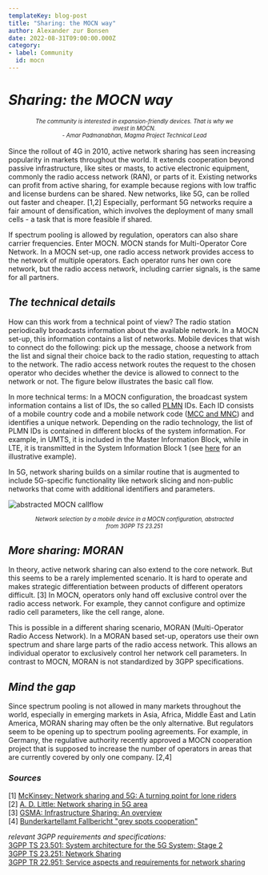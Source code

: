 ```yaml
---
templateKey: blog-post
title: "Sharing: the MOCN way"
author: Alexander zur Bonsen
date: 2022-08-31T09:00:00.000Z
category:
- label: Community
  id: mocn
---
```


# _Sharing: the MOCN way_

<div style="margin:10 auto 1rem;width:80%;text-align:center;font-size:.8em;"><em>The community is interested in expansion-friendly devices. That is why we invest in MOCN.<br>- Amar Padmanabhan, Magma Project Technical Lead</em></div>

Since the rollout of 4G in 2010, active network sharing has seen increasing popularity in markets throughout the world. It extends cooperation beyond passive infrastructure, like sites or masts, to active electronic equipment, commonly the radio access network (RAN), or parts of it. Existing networks can profit from active sharing, for example because regions with low traffic and license burdens can be shared. New networks, like 5G, can be rolled out faster and cheaper. [1,2] Especially, performant 5G networks require a fair amount of densification, which involves the deployment of many small cells - a task that is more feasible if shared.

If spectrum pooling is allowed by regulation, operators can also share carrier frequencies. Enter MOCN. MOCN stands for Multi-Operator Core Network. In a MOCN set-up, one radio access network provides access to the network of multiple operators. Each operator runs her own core network, but the radio access network, including carrier signals, is the same for all partners.

## _The technical details_

How can this work from a technical point of view? The radio station periodically broadcasts information about the available network. In a MOCN set-up, this information contains a list of networks. Mobile devices that wish to connect do the following: pick up the message, choose a network from the list and signal their choice back to the radio station, requesting to attach to the network. The radio access network routes the request to the chosen operator who decides whether the device is allowed to connect to the network or not. The figure below illustrates the basic call flow.

In more technical terms: In a MOCN configuration, the broadcast system information contains a list of IDs, the so called [PLMN](https://en.wikipedia.org/wiki/Public_land_mobile_network) IDs. Each ID consists of a mobile country code and a mobile network code ([MCC and MNC](https://en.wikipedia.org/wiki/Mobile_country_code)) and identifies a unique network. Depending on the radio technology, the list of PLMN IDs is contained in different blocks of the system information. For example, in UMTS, it is included in the Master Information Block, while in LTE, it is transmitted in the System Information Block 1 (see [here](https://blog.wirelessmoves.com/2016/04/ran-sharing-mocn-and-moran.html) for an illustrative example).

In 5G, network sharing builds on a similar routine that is augmented to include 5G-specific functionality like network slicing and non-public networks that come with additional identifiers and parameters.


![abstracted MOCN callflow](/img/mocn_callflow.png)
<div style="margin:10 auto 1rem;width:80%;text-align:center;font-size:.8em;"><em>Network selection by a mobile device in a MOCN configuration, abstracted from 3GPP TS 23.251</em></div>


## _More sharing: MORAN_

In theory, active network sharing can also extend to the core network. But this seems to be a rarely implemented scenario. It is hard to operate and makes strategic differentiation between products of different operators difficult. [3] In MOCN, operators only hand off exclusive control over the radio access network. For example, they cannot configure and optimize radio cell parameters, like the cell range, alone.

This is possible in a different sharing scenario, MORAN (Multi-Operator Radio Access Network). In a MORAN based set-up, operators use their own spectrum and share large parts of the radio access network. This allows an individual operator to exclusively control her network cell parameters. In contrast to MOCN, MORAN is not standardized by 3GPP specifications.

## _Mind the gap_

Since spectrum pooling is not allowed in many markets throughout the world, especially in emerging markets in Asia, Africa, Middle East and Latin America, MORAN sharing may often be the only alternative. But regulators seem to be opening up to spectrum pooling agreements. For example, in Germany, the regulative authority recently approved a MOCN cooperation project that is supposed to increase the number of operators in areas that are currently covered by only one company. [2,4]


### _Sources_

[1] [McKinsey: Network sharing and 5G: A turning point for lone riders](https://www.mckinsey.com/industries/technology-media-and-telecommunications/our-insights/network-sharing-and-5g-a-turning-point-for-lone-riders) \
[2] [A. D. Little: Network sharing in 5G area](https://www.adlittle.com/sites/default/files/reports/adl_network_sharing_5g_era.pdf) \
[3] [GSMA: Infrastructure Sharing: An overview](https://www.gsma.com/futurenetworks/wiki/infrastructure-sharing-an-overview/) \
[4] [Bunderkartellamt Fallbericht "grey spots cooperation"](https://www.bundeskartellamt.de/SharedDocs/Entscheidung/EN/Fallberichte/Kartellverbot/2022/B7-91-20.pdf?__blob=publicationFile&v=3)

_relevant 3GPP requirements and specifications:_ \
[3GPP TS 23.501: System architecture for the 5G System; Stage 2](https://portal.3gpp.org/desktopmodules/Specifications/SpecificationDetails.aspx?specificationId=3144) \
[3GPP TS 23.251: Network Sharing](https://portal.3gpp.org/desktopmodules/Specifications/SpecificationDetails.aspx?specificationId=830) \
[3GPP TR 22.951: Service aspects and requirements for network sharing](https://portal.3gpp.org/desktopmodules/Specifications/SpecificationDetails.aspx?specificationId=705) 

